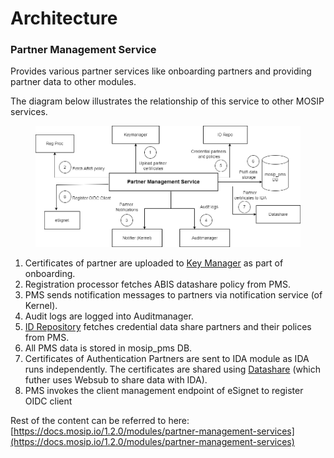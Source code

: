 # Architecture

### **Partner Management Service**

Provides various partner services like onboarding partners and providing partner data to other modules.

The diagram below illustrates the relationship of this service to other MOSIP services.

<figure><img src="../../.gitbook/assets/pms_arch.png" alt=""><figcaption></figcaption></figure>

1. Certificates of partner are uploaded to [Key Manager](https://docs.mosip.io/1.2.0/modules/keymanager) as part of onboarding.
2. Registration processor fetches ABIS datashare policy from PMS.
3. PMS sends notification messages to partners via notification service (of Kernel).
4. Audit logs are logged into Auditmanager.
5. [ID Repository](https://docs.mosip.io/1.2.0/modules/id-repository) fetches credential data share partners and their polices from PMS.
6. All PMS data is stored in mosip\_pms DB.
7. Certificates of Authentication Partners are sent to IDA module as IDA runs independently. The certificates are shared using [Datashare](https://docs.mosip.io/1.2.0/modules/datashare) (which futher uses Websub to share data with IDA).
8. PMS invokes the client management endpoint of eSignet to register OIDC client

Rest of the content can be referred to here: [https://docs.mosip.io/1.2.0/modules/partner-management-services](https://docs.mosip.io/1.2.0/modules/partner-management-services)
